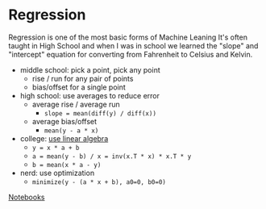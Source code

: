 # Regression

Regression is one of the most basic forms of Machine Leaning
It's often taught in High School and when I was in school we learned the "slope" and "intercept" equation for converting from Fahrenheit to Celsius and Kelvin.

- middle school: pick a point, pick any point
  - rise / run for any pair of points
  - bias/offset for a single point
- high school: use averages to reduce error
  - average rise / average run
    - `slope = mean(diff(y) / diff(x))`
  - average bias/offset
    - `mean(y - a * x)`
- college: [use linear algebra](http://faculty.cas.usf.edu/mbrannick/regression/regma.htm)
  - `y = x * a + b`
  - `a = mean(y - b) / x = inv(x.T * x) * x.T * y`
  - `b = mean(x * a - y)`
- nerd: use optimization
  - `minimize(y - (a * x + b), a0=0, b0=0)`

[Notebooks](../huml/day4)